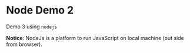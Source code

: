 # Node Demo 2

Demo 3 using `nodejs`

**Notice**: NodeJs is a platform to run JavaScript on local machine (out side from browser).
